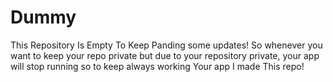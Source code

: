 # Dummy
This Repository Is Empty To Keep Panding some updates!
So whenever you want to keep your repo private but due to your repository private, your app will stop running so to keep always working Your app I made This repo!
